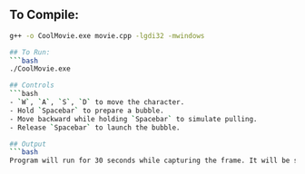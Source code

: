## To Compile:
```bash
g++ -o CoolMovie.exe movie.cpp -lgdi32 -mwindows

## To Run:
```bash
./CoolMovie.exe

## Controls
```bash
- `W`, `A`, `S`, `D` to move the character.
- Hold `Spacebar` to prepare a bubble.
- Move backward while holding `Spacebar` to simulate pulling.
- Release `Spacebar` to launch the bubble.

## Output
```bash
Program will run for 30 seconds while capturing the frame. It will be stored in [CoolMovie.anim]
